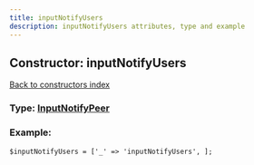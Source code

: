 ```yaml
---
title: inputNotifyUsers
description: inputNotifyUsers attributes, type and example
---
```

## Constructor: inputNotifyUsers  
[Back to constructors index](index.md)






### Type: [InputNotifyPeer](../types/InputNotifyPeer.md)


### Example:

```
$inputNotifyUsers = ['_' => 'inputNotifyUsers', ];
```